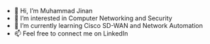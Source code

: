 - 👋 Hi, I’m Muhammad Jinan
- 👀 I’m interested in Computer Networking and Security
- 🌱 I’m currently learning Cisco SD-WAN and Network Automation
- 📫 Feel free to connect me on LinkedIn

  
<!---
muhammadjinan/muhammadjinan is a ✨ special ✨ repository because its `README.md` (this file) appears on your GitHub profile.
You can click the Preview link to take a look at your changes.
--->
